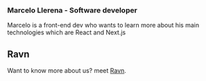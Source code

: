 ### Marcelo Llerena - Software developer

Marcelo is a front-end dev who wants to learn more about his main technologies which are React and Next.js 

## Ravn

Want to know more about us? meet [Ravn](https://www.ravn.co/).